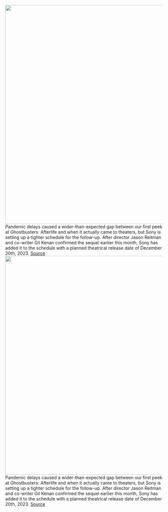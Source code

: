 <img src='https://cdn.vox-cdn.com/thumbor/5ANBFp_nXbL9aCTqAt7Yuvi8Z0Q=/0x0:2500x1663/1200x800/filters:focal(1050x632:1450x1032)/cdn.vox-cdn.com/uploads/chorus_image/image/71025449/DF_07952_2500.0.jpg' width='700px' /><br/>
Pandemic delays caused a wider-than-expected gap between our first peek at Ghostbusters: Afterlife and when it actually came to theaters, but Sony is setting up a tighter schedule for the follow-up. After director Jason Reitman and co-writer Gil Kenan confirmed the sequel earlier this month, Sony has added it to the schedule with a planned theatrical release date of December 20th, 2023.
<a href='https://www.theverge.com/2022/6/28/23186423/ghostbusters-afterlife-sequel-release-date-columbia-pictures'> Source <a/><img src='https://cdn.vox-cdn.com/thumbor/5ANBFp_nXbL9aCTqAt7Yuvi8Z0Q=/0x0:2500x1663/1200x800/filters:focal(1050x632:1450x1032)/cdn.vox-cdn.com/uploads/chorus_image/image/71025449/DF_07952_2500.0.jpg' width='700px' /><br/>
Pandemic delays caused a wider-than-expected gap between our first peek at Ghostbusters: Afterlife and when it actually came to theaters, but Sony is setting up a tighter schedule for the follow-up. After director Jason Reitman and co-writer Gil Kenan confirmed the sequel earlier this month, Sony has added it to the schedule with a planned theatrical release date of December 20th, 2023.
<a href='https://www.theverge.com/2022/6/28/23186423/ghostbusters-afterlife-sequel-release-date-columbia-pictures'> Source <a/>
